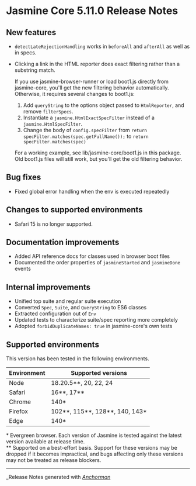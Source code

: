 # Jasmine Core 5.11.0 Release Notes

## New features

* `detectLateRejectionHandling` works in `beforeAll` and `afterAll` as well as 
  in specs.
* Clicking a link in the HTML reporter does exact filtering rather than a 
  substring match.

  If you use jasmine-browser-runner or load boot1.js directly from jasmine-core,
  you'll get the new filtering behavior automatically. Otherwise, it requires 
  several changes to boot1.js:
  
  1. Add `queryString` to the options object passed to `HtmlReporter`, and 
     remove `filterSpecs`.
  2. Instantiate a `jasmine.HtmlExactSpecFilter` instead of a
     `jasmine.HtmlSpecFilter`.
  2. Change the body of `config.specFilter` from
     `return specFilter.matches(spec.getFullName());` to
     `return specFilter.matches(spec)`

  For a working example, see lib/jasmine-core/boot1.js in this package.
  Old boot1.js files will still work, but you'll get the old filtering behavior.

## Bug fixes

* Fixed global error handling when the env is executed repeatedly

## Changes to supported environments

* Safari 15 is no longer supported.

## Documentation improvements

* Added API reference docs for classes used in browser boot files
* Documented the order properties of `jasmineStarted` and `jasmineDone` events

## Internal improvements

* Unified top suite and regular suite execution
* Converted `Spec`, `Suite`, and `QueryString` to ES6 classes
* Extracted configuration out of `Env`
* Updated tests to characterize suite/spec reporting more completely
* Adopted `forbidDuplicateNames: true` in jasmine-core's own tests

## Supported environments

This version has been tested in the following environments.

| Environment       | Supported versions             |
|-------------------|--------------------------------|
| Node              | 18.20.5**, 20, 22, 24          |
| Safari            | 16**, 17**                     |
| Chrome            | 140*                           |
| Firefox           | 102**, 115**, 128**, 140, 143* |
| Edge              | 140*                           |

\* Evergreen browser. Each version of Jasmine is tested against the latest
version available at release time.<br>
\** Supported on a best-effort basis. Support for these versions may be dropped
if it becomes impractical, and bugs affecting only these versions may not be
treated as release blockers.

------

_Release Notes generated with _[Anchorman](http://github.com/infews/anchorman)_
